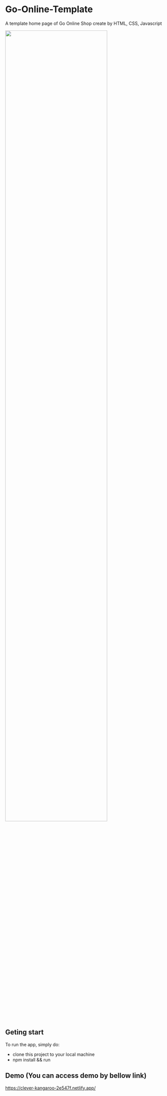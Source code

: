 # Go-Online-Template

A template home page of Go Online Shop create by HTML, CSS, Javascript

<img src="https://github.com/phamtrongsang11/Go-Online-Template/assets/101312630/8a2e158f-2286-4020-981b-d8b23806a1b7"  width="80%" height="80%">

## Geting start
To run the app, simply do:
- clone this project to your local machine
- npm install && run

## Demo (You can access demo by bellow link)
https://clever-kangaroo-2e547f.netlify.app/
